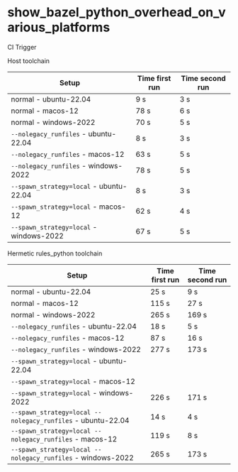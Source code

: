 # show_bazel_python_overhead_on_various_platforms

CI Trigger

Host toolchain

| Setup                                    | Time first run | Time second run |
|------------------------------------------|----------------|-----------------|
| normal - ubuntu-22.04                    | 9 s            | 3 s             |
| normal - macos-12                        | 78 s           | 6 s             |
| normal - windows-2022                    | 70 s           | 5 s             |
| `--nolegacy_runfiles` - ubuntu-22.04     | 8 s            | 3 s             |
| `--nolegacy_runfiles` - macos-12         | 63 s           | 5 s             |
| `--nolegacy_runfiles` - windows-2022     | 78 s           | 5 s             |
| `--spawn_strategy=local` - ubuntu-22.04  | 8 s            | 3 s             |
| `--spawn_strategy=local` - macos-12      | 62 s           | 4 s             |
| `--spawn_strategy=local` - windows-2022  | 67 s           | 5 s             |


Hermetic rules_python toolchain

| Setup                                                        | Time first run | Time second run |
|--------------------------------------------------------------|----------------|-----------------|
| normal - ubuntu-22.04                                        | 25 s           | 9 s             |
| normal - macos-12                                            | 115 s          | 27 s            |
| normal - windows-2022                                        | 265 s          | 169 s           |
| `--nolegacy_runfiles` - ubuntu-22.04                         | 18 s           | 5 s             |
| `--nolegacy_runfiles` - macos-12                             | 87 s           | 16 s            |
| `--nolegacy_runfiles` - windows-2022                         | 277 s          | 173 s           |
| `--spawn_strategy=local` - ubuntu-22.04                      |                |                 |
| `--spawn_strategy=local` - macos-12                          |                |                 |
| `--spawn_strategy=local` - windows-2022                      | 226 s          | 171 s           |
| `--spawn_strategy=local --nolegacy_runfiles` - ubuntu-22.04  | 14 s           | 4 s             |
| `--spawn_strategy=local --nolegacy_runfiles` - macos-12      | 119 s          | 8 s             |
| `--spawn_strategy=local --nolegacy_runfiles` - windows-2022  | 265 s          | 173 s           |
